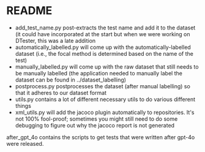 # README
- add_test_name.py post-extracts the test name and add it to the dataset (it could have incorporated at
  the start but when we were working on DTester, this was a late addition
- automatically_labelled.py will come up with the automatically-labelled dataset (i.e., the focal method is determined based on
  the name of the test)
- manually_labelled.py will come up with the raw dataset that still needs to be manually labelled (the application needed to manually label
  the dataset can be found in ../dataset_labelling)
- postprocess.py postprocesses the dataset (after manual labelling) so that it adheres to our dataset format
- utils.py contains a lot of different necessary utils to do various different things
- xml_utils.py will add the jacoco plugin automatically to repositories. It's not 100% fool-proof; sometimes you might still need to
  do some debugging to figure out why the jacoco report is not generated

after_gpt_4o contains the scripts to get tests that were written after gpt-4o were released.
